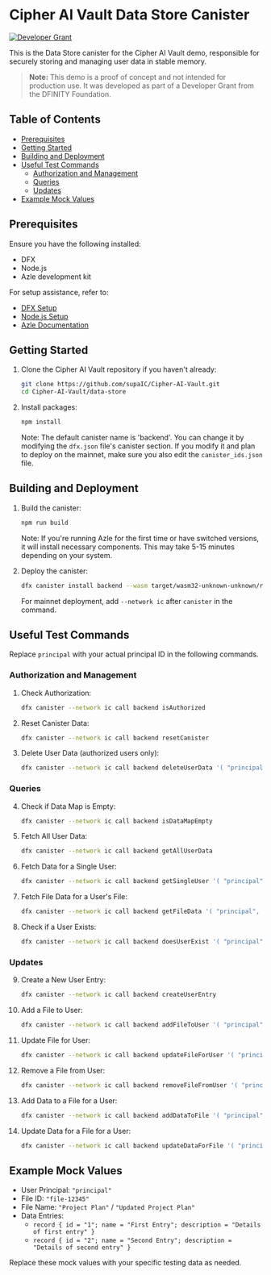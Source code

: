 # Cipher AI Vault Data Store Canister

[![Developer Grant](https://img.shields.io/badge/DFINITY-Developer%20Grant-blue)](https://dfinity.org/grants)

This is the Data Store canister for the Cipher AI Vault demo, responsible for securely storing and managing user data in stable memory.

> **Note:** This demo is a proof of concept and not intended for production use. It was developed as part of a Developer Grant from the DFINITY Foundation.

## Table of Contents

- [Prerequisites](#prerequisites)
- [Getting Started](#getting-started)
- [Building and Deployment](#building-and-deployment)
- [Useful Test Commands](#useful-test-commands)
  - [Authorization and Management](#authorization-and-management)
  - [Queries](#queries)
  - [Updates](#updates)
- [Example Mock Values](#example-mock-values)

## Prerequisites

Ensure you have the following installed:

- DFX
- Node.js
- Azle development kit

For setup assistance, refer to:
- [DFX Setup](https://internetcomputer.org/docs/current/developer-docs/getting-started/install)
- [Node.js Setup](https://docs.npmjs.com/downloading-and-installing-node-js-and-npm)
- [Azle Documentation](https://github.com/demergent-labs/azle)

## Getting Started

1. Clone the Cipher AI Vault repository if you haven't already:
   ```bash
   git clone https://github.com/supaIC/Cipher-AI-Vault.git
   cd Cipher-AI-Vault/data-store
   ```

2. Install packages:
   ```bash
   npm install
   ```

   Note: The default canister name is 'backend'. You can change it by modifying the `dfx.json` file's canister section. If you modify it and plan to deploy on the mainnet, make sure you also edit the `canister_ids.json` file.

## Building and Deployment

1. Build the canister:
   ```bash
   npm run build
   ```

   Note: If you're running Azle for the first time or have switched versions, it will install necessary components. This may take 5-15 minutes depending on your system.

2. Deploy the canister:
   ```bash
   dfx canister install backend --wasm target/wasm32-unknown-unknown/release/backend.wasm.gz --mode reinstall -y
   ```

   For mainnet deployment, add `--network ic` after `canister` in the command.

## Useful Test Commands

Replace `principal` with your actual principal ID in the following commands.

### Authorization and Management

1. Check Authorization:
   ```bash
   dfx canister --network ic call backend isAuthorized
   ```

2. Reset Canister Data:
   ```bash
   dfx canister --network ic call backend resetCanister
   ```

3. Delete User Data (authorized users only):
   ```bash
   dfx canister --network ic call backend deleteUserData '( "principal" )'
   ```

### Queries

4. Check if Data Map is Empty:
   ```bash
   dfx canister --network ic call backend isDataMapEmpty
   ```

5. Fetch All User Data:
   ```bash
   dfx canister --network ic call backend getAllUserData
   ```

6. Fetch Data for a Single User:
   ```bash
   dfx canister --network ic call backend getSingleUser '( "principal" )'
   ```

7. Fetch File Data for a User's File:
   ```bash
   dfx canister --network ic call backend getFileData '( "principal", "file-12345" )'
   ```

8. Check if a User Exists:
   ```bash
   dfx canister --network ic call backend doesUserExist '( "principal" )'
   ```

### Updates

9. Create a New User Entry:
   ```bash
   dfx canister --network ic call backend createUserEntry
   ```

10. Add a File to User:
    ```bash
    dfx canister --network ic call backend addFileToUser '( "principal", record { fileID = "file-12345"; fileName = "Project Plan"; fileData = vec { record { id = "1"; name = "First Entry"; description = "Details of first entry" } } } )'
    ```

11. Update File for User:
    ```bash
    dfx canister --network ic call backend updateFileForUser '( "principal", record { fileID = "file-12345"; fileName = "Updated Project Plan"; fileData = vec { record { id = "1"; name = "Updated Entry"; description = "Updated details" } } } )'
    ```

12. Remove a File from User:
    ```bash
    dfx canister --network ic call backend removeFileFromUser '( "principal", "file-12345" )'
    ```

13. Add Data to a File for a User:
    ```bash
    dfx canister --network ic call backend addDataToFile '( "principal", "file-12345", record { id = "2"; name = "Second Entry"; description = "Details of second entry" } )'
    ```

14. Update Data for a File for a User:
    ```bash
    dfx canister --network ic call backend updateDataForFile '( "principal", "file-12345", record { id = "1"; name = "Updated Entry"; description = "Updated details of first entry" } )'
    ```

## Example Mock Values

- User Principal: `"principal"`
- File ID: `"file-12345"`
- File Name: `"Project Plan"` / `"Updated Project Plan"`
- Data Entries:
  - `record { id = "1"; name = "First Entry"; description = "Details of first entry" }`
  - `record { id = "2"; name = "Second Entry"; description = "Details of second entry" }`

Replace these mock values with your specific testing data as needed.